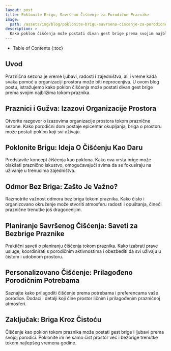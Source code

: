 ```yaml
---
layout: post
title: Poklonite Brigu, Savršeno Čišćenje za Porodične Praznike
image: 
  path: /assets/img/blog/poklonite-brigu-savrseno-ciscenje-za-porodicne-praznike_dubinsko_pranje_ba.png
description: >
  Kako poklon čišćenja može postati divan gest brige prema svojim najbližima tokom praznika.
---
```



- Table of Contents
{:toc}


## Uvod

Praznična sezona je vreme ljubavi, radosti i zajedništva, ali i vreme kada svaka pomoć u organizaciji prostora može biti neprocenjiva. U ovom blog postu, istražujemo kako poklon čišćenja može postati divan gest brige prema svojim najbližima tokom praznika.


## Praznici i Gužva: Izazovi Organizacije Prostora

Otvorite razgovor o izazovima organizacije prostora tokom praznične sezone. Kako porodični dom postaje epicentar okupljanja, briga o prostoru može postati poklon koji svi uživaju.


## Poklonite Brigu: Ideja O Čišćenju Kao Daru

Predstavite koncept čišćenja kao poklona. Kako ova vrsta brige može olakšati praznično iskustvo, omogućavajući svima da se fokusiraju na uživanje u trenucima zajedništva.


## Odmor Bez Briga: Zašto Je Važno?

Razmotrite važnost odmora bez briga tokom praznika. Kako čisto i organizovano okruženje može stvoriti atmosferu radosti i opuštanja, čineći praznične trenutke još dragocenijim.


## Planiranje Savršenog Čišćenja: Saveti za Bezbrige Praznike

Praktični saveti o planiranju čišćenja tokom praznika. Kako izabrati prave usluge, koordinirati s porodičnim aktivnostima i obezbediti da svi uživaju u čistom i udobnom prostoru.


## Personalizovano Čišćenje: Prilagođeno Porodičnim Potrebama

Saznajte kako prilagoditi čišćenje prema potrebama i preferencama vaše porodice. Dodaci i detalji koji čine prostor ličnim i prilagođenim prazničnoj atmosferi.


## Zaključak: Briga Kroz Čistoću

Čišćenje kao poklon tokom praznika može postati gest brige i ljubavi prema svojoj porodici. Poklonite im ne samo čist prostor već i bezbrige trenutke tokom najlepšeg vremena godine.
